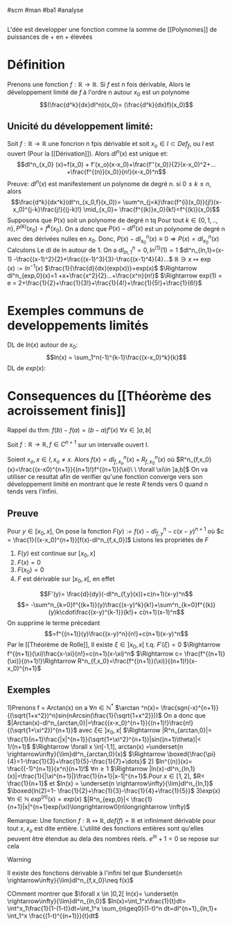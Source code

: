 #scm #man #ba1 #analyse 
```toc
```
L'dée est developper une fonction comme la somme de [[Polynomes]] de puissances de + en + élevées
# Définition
Prenons une fonction $f:\mathbb{R} \to \mathbb{R}$.
Si $f$ est n fois dérivable, Alors le développement limité de $f$ à l'ordre n autour $x_0$ est un polynome 
$$(\frac{d^k}{dx}dl^n)(x_0)= (\frac{d^k}{dx}f)(x_0)$$
## Unicité du développement limité: 
Soit $f:\mathbb{R}\to\mathbb{R}$ une foncrion n fpis dérivable et soit $x_o \in I \subset Def_f$, ou $I$ est ouvert (Pour la [[Dérivation]]). Alors $dl^n(x)$ est unique et:
$$dl^n_{x_0} (x)=f(x_0) + f'(x_o)(x-x_0)+\frac{f''(x_0)}{2}(x-x_0)^2+... +\frac{f^{(n)}(x_0)}{n!}(x-x_0)^n$$
Preuve: $dl^n(x)$ est manifestement un polynome de degré n. si $0 \leq k \le n,$ alors
$$\frac{d^k}{dx^k}(dl^n_{x_0,f}(x_0))= \sum^n_{j=k}\frac{f^{i}(x_0)}{j!}(x-x_0)^{j-k}\frac{j!}{(j-k)!} \mid_{x_0}= \frac{f^{(k)}x_0}{k!}=f^{(k)}(x_0)$$
Supposons que P(x) soit un polynome de degré n tq Pour tout $k \in \{ 0,1,..,n\}, P^{(k)}(x_0)= f^{k}(x_0)$. On a donc que $P(x)-dl^n(x)$ est un polynome de degré n avec des dérivées nulles en $x_0$. Donc, $P(x)-dl^n_{x_0}(x)\equiv0 \Rightarrow P(x) = dl^n_{x_0}(x)$ 
Calculons Le dl de ln autour de 1.
On a $dl^n_{ln,1}=0, ln^{(1)}(1)=1$
$dl^n_{ln,1}=(x-1) -\frac{(x-1)^2}{2}+\frac{(x-1)^3}{3}-\frac{(x-1)^4}{4}...$
$\mathbb{R}\ni x \mapsto \exp(x):=ln^{-1}(x)$
$\frac{1}{\frac{d}{dx}(exp(x))}=exp(x)$
$\Rightarrow dl^n_{exp,0}(x)=1 +x+\frac{x^2}{2}...+\frac{x^n}{n!}$
$\Rightarrow exp(1) = e = 2+\frac{1}{2}+\frac{1}{3!}+\frac{1}{4!}+\frac{1}{5!}+\frac{1}{6!}$
# Exemples communs de developpements limités
DL de $ln(x)$ autour de $x_0$:
$$ln(x) = \sum_1^n(-1)^{k-1}\frac{(x-x_0)^k}{k}$$
DL de $exp(x):$
# Consequences du [[Théorème des acroissement finis]]

Rappel du thm: $f(b)-f(a)= (b-a)f'(x) \ \forall x\in ]a,b[$

Soit $f:\mathbb{R}\to\mathbb{R}, f\in C^{n+1}$ sur un intervalle ouvert I.

Soient $x_o,x\in I , x_o\neq x$.
Alors $f(x)= dl^n_{f,x_o}(x)+R^n_{f,x_0}(x)$ où $R^n_{f,x_0}(x)=\frac{(x-x0)^{n+1}}{(n+1)!}f^{(n+1)}(\xi)\ \ \forall \xi\in ]a,b[$
On va utiliser ce resultat afin de verifier qu'une fonction converge vers son développement limité en montrant que le reste $R$ tends vers 0 quand n tends vers l'infini.
## Preuve
Pour $y \in [x_0,x]$, On pose la fonction $F(y):=f(x)-dl^n_{f,y}-c(x-y)^{n+1}$ où $c = \frac{1}{(x-x_0)^{n+1}}[f(x)-dl^n_{f,x_0}]$
Listons les propriétés de $F$ 
1) $F(y)$ est continue sur $[x_0,x]$
2) $F(x)=0$
3) $F(x_0)=0$
4) $F$ est dérivable sur $]x_0,x[$, en effet

$$F'(y)= \frac{d}{dy}(-dl^n_{f,y}(x))+c(n+1)(x-y)^n$$
$$= -\sum^n_{k=0}f^{(k+1)}(y)\frac{(x-y)^k}{k!}+\sum^n_{k=0}f^{(k)}(y)k\cdot\frac{(x-y)^{k-1}}{k!}+ c(n+1)(x-1)^n$$
On supprime le terme précedant
$$=f^{(n+1)}(y)\frac{(x-y)^n}{n!}+c(n+1)(x-y)^n$$
Par le [[Théorème de Rolle]], Il existe $\xi \in ]x_0,x[ \text{ t.q. } F'(\xi)=0$
$\Rightarrow f^{(n+1)}(\xi)\frac{x-\xi}{n!}=c(n+1)(x-\xi)^n$
$\Rightarrow c= \frac{f^{(n+1)}(\xi)}{(n+1)!}\Rightarrow R^n_{f,x_0}=\frac{f^{(n+1)}(\xi)}{(n+1)!}(x-x_0)^{n+1}$
## Exemples
$1)$Prenons f = Arctan(x)
on a $\forall n \in \mathbb{N}^*$
$\arctan ^n(x)= \frac{sgn(-x)^{n+1}}{(\sqrt{1+x^2})^n}sin(nArcsin(\frac{1}{\sqrt{1+x^2}}))$
On a donc que $|Arctan(x)-dl^n_{arctan,0}|=\frac{(x-x_0)^{n+1}}{(n+1)!}\frac{n!}{(\sqrt{1+\xi^2})^{n+1}}$
avec $\xi \in \ ]x_0,x[$
$\Rightarrow |R^n_{arctan,0}|= \frac{1}{n+1}\frac{|x|^{n+1}}{\sqrt{1+\xi^2}^{n+1}}|sin((n+1)\theta)|< 1/(n+1)$
$\Rightarrow \forall x \in[-1,1], arctan(x) =\underset{n \rightarrow\infty}{\lim}dl^n_{arctan,0}(x)$
$\Rightarrow \boxed{\frac{\pi}{4}=1-\frac{1}{3}+\frac{1}{5}-\frac{1}{7}+\dots}$
$2)$ $ln^{(n)}(x)= \frac{(-1)^{n+1}}{x^n}(n+1)!$    $\forall n \geq 1$
$\Rightarrow |ln(x)-dl^n_{ln,1}(x)|=\frac{1}{|\xi^{n+1}|}\frac{1}{n+1}|x-1|^{n+1}$.Pour $x \in [1,2]$, $R< \frac{1}{n+1}$ et $ln(x) = \underset{n \rightarrow\infty}{\lim}dl^n_{ln,1}$
$\boxed{ln(2)=1- \frac{1}{2}+\frac{1}{3}-\frac{1}{4}+\frac{1}{5}}$
3)$exp(x)$ $\forall n\in \mathbb{N}\  exp^{(n)}(x)= exp(x)$
$|R^n_{exp,0}|< \frac{1}{n+1}|x|^{n+1}exp(\xi)\longrightarrow0(n\longrightarrow \infty)$

Remarque: Une fonction $f:\mathbb{R} \mapsto \mathbb{R}, def(f) = \mathbb{R}$ et infiniment dérivable pour tout $x,x_o$ est dite entière. L'utilité des fonctions entières sont qu'elles peuvent être étendue au dela des nombres réels. $e^{i\pi}+1=0$ se repose sur cela
> [!WARNING]
> Il existe des fonctions dérivable à l'infini
> tel que $\underset{n \rightarrow\infty}{\lim}dl^n_{f,x_0}\neq f(x)$

COmment montrer que $\forall x \in ]0,2[ ln(x)= \underset{n \rightarrow\infty}{\lim}dl^n_{ln,0}$
$ln(x)=\int_1^x\frac{1}{t}dt= \int^x_1\frac{1}{1-(1-t)}dt=\int_1^x \sum_{n\geq0}(1-t)^n dt=dl^{n+1}_{ln,1}+ \int_1^x \frac{(1-t)^{(n+1)}}{t}dt$